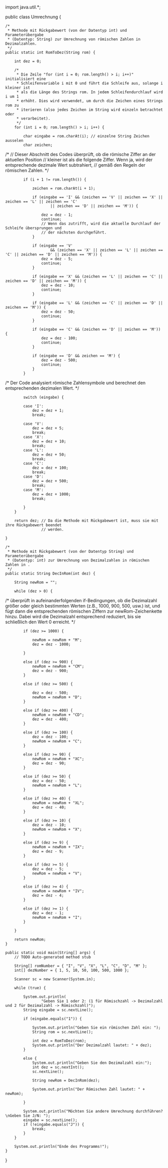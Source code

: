 # 
import java.util.*;

public class Umrechnung {

	/*
	 * Methode mit Rückgabewert (von der Datentyp int) und Parameterübergabe
	 * (Datentyp: String) zur Umrechnung von römischen Zahlen in Dezimalzahlen.
	 */
	public static int RomToDez(String rom) {

		int dez = 0;

		/*
		 * Die Zeile "for (int i = 0; rom.length() > i; i++)" initialisiert eine
		 * Schleifenvariable i mit 0 und führt die Schleife aus, solange i kleiner ist
		 * als die Länge des Strings rom. In jedem Schleifendurchlauf wird i um 1
		 * erhöht. Dies wird verwendet, um durch die Zeichen eines Strings rom zu
		 * iterieren (also jedes Zeichen im String wird einzeln betrachtet oder
		 * verarbeitet).
		 */
		for (int i = 0; rom.length() > i; i++) {

			char eingabe = rom.charAt(i); // einzelne String Zeichen ausselen
			char zeichen;

/*
// Dieser Abschnitt des Codes überprüft, ob die römische Ziffer an der aktuellen Position
// kleiner ist als die folgende Ziffer. Wenn ja, wird der entsprechende dezimale Wert subtrahiert,
// gemäß den Regeln der römischen Zahlen.
*/ 

			if (i + 1 != rom.length()) {

				zeichen = rom.charAt(i + 1);

				if (eingabe == 'I' && (zeichen == 'V' || zeichen == 'X' || zeichen == 'L' || zeichen == 'C'
						|| zeichen == 'D' || zeichen == 'M')) {

					dez = dez - 1;
					continue;
					// Wenn das zutrifft, wird die aktuelle Durchlauf der Schleife übersprungen und
					// der nächsten durchgeführt.
				}

				if (eingabe == 'V'
						&& (zeichen == 'X' || zeichen == 'L' || zeichen == 'C' || zeichen == 'D' || zeichen == 'M')) {
					dez = dez - 5;
					continue;
				}

				if (eingabe == 'X' && (zeichen == 'L' || zeichen == 'C' || zeichen == 'D' || zeichen == 'M')) {
					dez = dez - 10;
					continue;
				}

				if (eingabe == 'L' && (zeichen == 'C' || zeichen == 'D' || zeichen == 'M')) {
					dez = dez - 50;
					continue;
				}

				if (eingabe == 'C' && (zeichen == 'D' || zeichen == 'M')) {
					dez = dez - 100;
					continue;
				}

				if (eingabe == 'D' && zeichen == 'M') {
					dez = dez - 500;
					continue;
				}
			}

/* 
Der Code analysiert römische Zahlensymbole und berechnet den entsprechenden dezimalen Wert.
*/



			switch (eingabe) {

			case 'I':
				dez = dez + 1;
				break;

			case 'V':
				dez = dez + 5;
				break;
			case 'X':
				dez = dez + 10;
				break;
			case 'L':
				dez = dez + 50;
				break;
			case 'C':
				dez = dez + 100;
				break;
			case 'D':
				dez = dez + 500;
				break;
			case 'M':
				dez = dez + 1000;
				break;

			}
		}

		return dez; // Da die Methode mit Rückgabewert ist, muss sie mit ihre Rückgabewert beendet
					// werden.

	}

	/*
	 * Methode mit Rückgabewert (von der Datentyp String) und Parameterübergabe
	 * (Datentyp: int) zur Umrechnung von Dezimalzahlen in römischen Zahlen in .
	 */
	public static String DecInRom(int dez) {

		String newRom = "";

		while (dez > 0) {
/* 
überprüft in aufeinanderfolgenden if-Bedingungen, ob die Dezimalzahl größer 
oder gleich bestimmten Werten (z.B., 1000, 900, 500, usw.) ist, 
und fügt dann die entsprechenden römischen Ziffern zur newRom-Zeichenkette hinzu.
Dabei wird die Dezimalzahl entsprechend reduziert, bis sie schließlich den Wert 0 erreicht.
*/ 

			if (dez >= 1000) {

				newRom = newRom + "M";
				dez = dez - 1000;

			}

			else if (dez >= 900) {
				newRom = newRom + "CM";
				dez = dez - 900;
			}

			else if (dez >= 500) {

				dez = dez - 500;
				newRom = newRom + "D";
			}

			else if (dez >= 400) {
				newRom = newRom + "CD";
				dez = dez - 400;
			}

			else if (dez >= 100) {
				dez = dez - 100;
				newRom = newRom + "C";
			}

			else if (dez >= 90) {
				newRom = newRom + "XC";
				dez = dez - 90;
			}

			else if (dez >= 50) {
				dez = dez - 50;
				newRom = newRom + "L";
			}

			else if (dez >= 40) {
				newRom = newRom + "XL";
				dez = dez - 40;
			}

			else if (dez >= 10) {
				dez = dez - 10;
				newRom = newRom + "X";
			}

			else if (dez >= 9) {
				newRom = newRom + "IX";
				dez = dez - 9;
			}

			else if (dez >= 5) {
				dez = dez - 5;
				newRom = newRom + "V";
			}

			else if (dez >= 4) {
				newRom = newRom + "IV";
				dez = dez - 4;
			}

			else if (dez >= 1) {
				dez = dez - 1;
				newRom = newRom + "I";
			}

		}

		return newRom;
	}

	public static void main(String[] args) {
		// TODO Auto-generated method stub

		String[] romNumber = { "I", "V", "X", "L", "C", "D", "M" };
		int[] dezNumber = { 1, 5, 10, 50, 100, 500, 1000 };

		Scanner sc = new Scanner(System.in);

		while (true) {

			System.out.println(
					"Geben Sie 1 oder 2: (1 für Römischzahl -> Dezimalzahl und 2 für Dezimalzahl -> Römischzahl)");
			String eingabe = sc.nextLine();

			if (eingabe.equals("1")) {

				System.out.println("Geben Sie ein römischen Zahl ein: ");
				String rom = sc.nextLine();

				int dez = RomToDez(rom);
				System.out.println("Der Dezimalzahl lautet: " + dez);
			}

			else {
				System.out.println("Geben Sie den Dezimalzahl ein:");
				int dez = sc.nextInt();
				sc.nextLine();

				String newRom = DecInRom(dez);

				System.out.println("Der Römischen Zahl lautet: " + newRom);

			}

			System.out.println("Möchten Sie andere Umrechnung durchführen? \nGeben Sie J/N: ");
			eingabe = sc.nextLine();
			if (!eingabe.equals("J")) {
				break;
			}
		}

		System.out.println("Ende des Programms!");
	}
}
